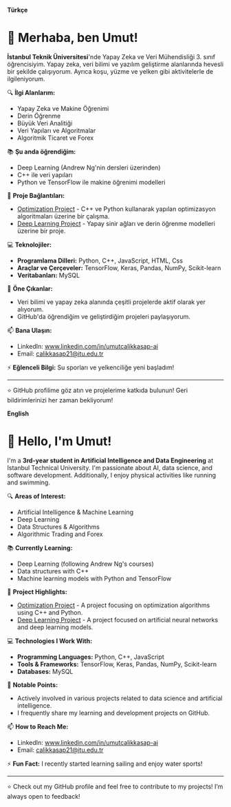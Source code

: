 **Türkçe**

# 👋 Merhaba, ben Umut!

**İstanbul Teknik Üniversitesi**'nde Yapay Zeka ve Veri Mühendisliği 3. sınıf öğrencisiyim. Yapay zeka, veri bilimi ve yazılım geliştirme alanlarında hevesli bir şekilde çalışıyorum. Ayrıca koşu, yüzme ve yelken gibi aktivitelerle de ilgileniyorum. 

🔍 **İlgi Alanlarım:**
- Yapay Zeka ve Makine Öğrenimi
- Derin Öğrenme
- Büyük Veri Analitiği
- Veri Yapıları ve Algoritmalar
- Algoritmik Ticaret ve Forex

📚 **Şu anda öğrendiğim:** 
- Deep Learning (Andrew Ng'nin dersleri üzerinden)
- C++ ile veri yapıları
- Python ve TensorFlow ile makine öğrenimi modelleri

🚀 **Proje Bağlantıları:**
- [Optimization Project](https://github.com/umut-tal/optimizationProject) - C++ ve Python kullanarak yapılan optimizasyon algoritmaları üzerine bir çalışma.
- [Deep Learning Project](https://github.com/umut-tal/deep-learning) - Yapay sinir ağları ve derin öğrenme modelleri üzerine bir proje.

💻 **Teknolojiler:**
- **Programlama Dilleri:** Python, C++, JavaScript, HTML, Css
- **Araçlar ve Çerçeveler:** TensorFlow, Keras, Pandas, NumPy, Scikit-learn
- **Veritabanları:** MySQL

🌟 **Öne Çıkanlar:**
- Veri bilimi ve yapay zeka alanında çeşitli projelerde aktif olarak yer alıyorum.
- GitHub'da öğrendiğim ve geliştirdiğim projeleri paylaşıyorum.

📫 **Bana Ulaşın:**
- LinkedIn: www.linkedin.com/in/umutcalikkasap-ai
- Email: calikkasap21@itu.edu.tr

⚡ **Eğlenceli Bilgi:** Su sporları ve yelkenciliğe yeni başladım!

---

⭐ GitHub profilime göz atın ve projelerime katkıda bulunun! Geri bildirimlerinizi her zaman bekliyorum!


**English**

# 👋 Hello, I'm Umut!

I'm a **3rd-year student in Artificial Intelligence and Data Engineering** at Istanbul Technical University. I'm passionate about AI, data science, and software development. Additionally, I enjoy physical activities like running and swimming.

🔍 **Areas of Interest:**
- Artificial Intelligence & Machine Learning
- Deep Learning
- Data Structures & Algorithms
- Algorithmic Trading and Forex

📚 **Currently Learning:** 
- Deep Learning (following Andrew Ng's courses)
- Data structures with C++
- Machine learning models with Python and TensorFlow

🚀 **Project Highlights:**
- [Optimization Project](https://github.com/umut-tal/optimizationProject) - A project focusing on optimization algorithms using C++ and Python.
- [Deep Learning Project](https://github.com/umut-tal/deep-learning) - A project focused on artificial neural networks and deep learning models.

💻 **Technologies I Work With:**
- **Programming Languages:** Python, C++, JavaScript
- **Tools & Frameworks:** TensorFlow, Keras, Pandas, NumPy, Scikit-learn
- **Databases:** MySQL

🌟 **Notable Points:**
- Actively involved in various projects related to data science and artificial intelligence.
- I frequently share my learning and development projects on GitHub.

📫 **How to Reach Me:**
- LinkedIn: www.linkedin.com/in/umutcalikkasap-ai
- Email: calikkasap21@itu.edu.tr

⚡ **Fun Fact:** I recently started learning sailing and enjoy water sports!

---

⭐ Check out my GitHub profile and feel free to contribute to my projects! I’m always open to feedback!


